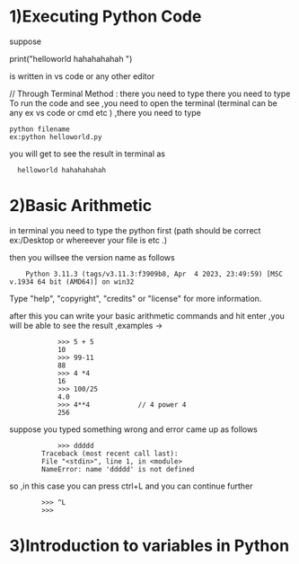 

# 1)Executing Python Code 


suppose 

print("helloworld hahahahahah ")

is written in vs code or any other editor 

// Through Terminal Method :
    there you need to type 
    there you need to type 
To run the code and see ,you need to open the terminal (terminal can be any ex vs code or cmd etc )
,there you need to type 

    python filename
    ex:python helloworld.py

you will get to see the result in terminal as 


      helloworld hahahahahah


# 2)Basic Arithmetic 

in terminal you need to type the python first (path should be correct ex:/Desktop or whereever your file is etc .)

then you willsee the version name as follows 
        
        Python 3.11.3 (tags/v3.11.3:f3909b8, Apr  4 2023, 23:49:59) [MSC v.1934 64 bit (AMD64)] on win32
Type "help", "copyright", "credits" or "license" for more information.
>>>

after this you can write your basic arithmetic commands and hit enter ,you will be able to see the result ,examples ->

                >>> 5 + 5
                10
                >>> 99-11
                88
                >>> 4 *4
                16
                >>> 100/25
                4.0
                >>> 4**4            // 4 power 4
                256


suppose you typed something wrong and error came up as follows 
              
                >>> ddddd
            Traceback (most recent call last):
            File "<stdin>", line 1, in <module>
            NameError: name 'ddddd' is not defined

so ,in this case you can press ctrl+L and you  can continue further 

            >>> ^L
            >>>
# 3)Introduction to variables in Python


